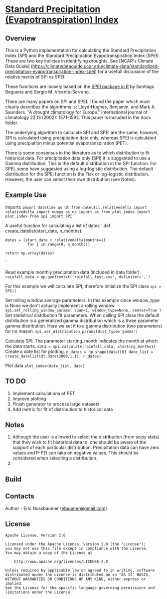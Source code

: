 # [Standard Precipitation (Evapotranspiration) Index](http://sac.csic.es/spei/home.html)
<!--[![Build Status]()]()-->


## Overview
This is a Python implementation for calculating the Standard Precipitation Index
(SPI) and the Standard Precipipation Evapotranspiration Index (SPEI). These are
two key indicies in identifying droughts. See [NCAR's Climate Data Guide]
(https://climatedataguide.ucar.edu/climate-data/standardized-precipitation-evapotranspiration-index-spei) for a usefull discussion 
of the relative merits of SPI vs SPEI. 

These functions are loosely based on the [SPEI package in R](https://cran.r-project.org/web/packages/SPEI/SPEI.pdf) by Santiago Beguería and Sergio M. Vicente-Serrano.

There are many papers on SPI and SPEI. I found the paper which most clearly 
describes the algorithms is:
	Lloyd‐Hughes, Benjamin, and Mark A. Saunders. "A drought climatology for Europe." International journal of climatology 22.13 (2002): 1571-1592.
This paper is included in the docs folder.

The underlying algorithm to calculate SPI and SPEI are the same; however, SPI is
calculated using precipitation data only, whereas SPEI is calculated using precipiation
minus potential evapotranspiration (PET).

There is some consensus in the literature as to which distribution to fit historical data. 
For precipitation data only (SPI) it is suggested to use a Gamma distribution. This 
is the default distribution in the SPI function. For SPEI, some have suggested using
a log-logistic distribution. The default distribution for the SPEI function is
the Fisk or log-logistic distribution. However, the user can select their own 
distribution (see Notes).

## Example Use

Imports
`
import datetime as dt
from dateutil.relativedelta import relativedelta
import numpy as np
import os
from plot_index import plot_index
from spi import SPI
`

A useful function for calculating a list of dates
`
def create_datelist(start_date, n_months):
    
    dates = [start_date + relativedelta(months=i) 
              for i in range(0, n_months)]
    
    return np.array(dates)
`

Read example monthly precipitation data (included in data folder).
`rainfall_data = np.genfromtxt('rainfall_test.csv', delimiter=',')`

For this example we will calculate SPI, therefore initialize the SPI class
`spi = SPI()`

Set rolling window average parameters. In this example since window_type is None
we don't actually implement a rolling window.
`
spi.set_rolling_window_params(
    span=1, window_type=None, center=True
)
`
Set statistical distribution fit parameters. When calling SPI class the default
distribution is a generalized gamma distribution which is a three parameter gamma
distribution. Here we set it to a gamma distribution (two parameters) for no reason.
`
spi.set_distribution_params(dist_type='gamma')
`

Calculate SPI. The parameter starting_month indicates the month at which the 
data starts.
`
data = spi.calculate(rainfall_data, starting_month=1)
`
Create a date list for plotting.
`
n_dates = np.shape(data)[0]
date_list = create_datelist(dt.date(2000,1,1), n_dates)
`

Plot data
`
plot_index(date_list, data)
`

## TO DO
1. Implement calculations of PET
2. Improve plotting
3. Finish generator to process large datasets
4. Add metric for fit of distribution to historical data

## Notes
1. Although the user is allowed to select the distribution (from scipy stats)
that they wish to fit historical data to, one should be aware of the support of 
each particular distribution. Precipitation data can have zero values and P-PEI 
can take on negative values. This should be considered when selecting a distribution.
2.

## Build


## Contacts

Author - Eric Nussbaumer ([ebaumer@gmail.com](mailto:ebaumer@gmail.com))


## License

    Apache License, Version 2.0

    Licensed under the Apache License, Version 2.0 (the "License");
    you may not use this file except in compliance with the License.
    You may obtain a copy of the License at

        http://www.apache.org/licenses/LICENSE-2.0

    Unless required by applicable law or agreed to in writing, software
    distributed under the License is distributed on an "AS IS" BASIS,
    WITHOUT WARRANTIES OR CONDITIONS OF ANY KIND, either express or implied.
    See the License for the specific language governing permissions and
    limitations under the License.